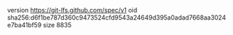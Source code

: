 version https://git-lfs.github.com/spec/v1
oid sha256:d6f1be787d360c9473524cfd9543a24649d395a0adad7668aa3024e7ba41bf59
size 8835
